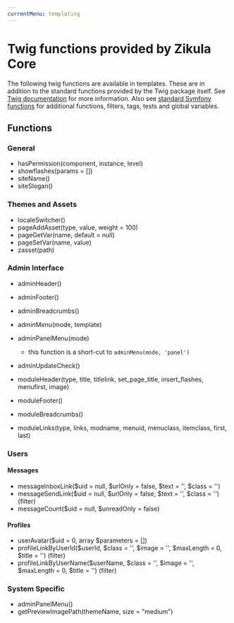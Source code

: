 ```yaml
---
currentMenu: templating
---
```

# Twig functions provided by Zikula Core

The following twig functions are available in templates. These are in addition to the standard functions provided
by the Twig package itself. See [Twig documentation](https://twig.symfony.com) for more information.
Also see [standard Symfony functions](https://symfony.com/doc/current/reference/twig_reference.html) for additional
functions, filters, tags, tests and global variables.

## Functions

### General

- hasPermission(component, instance, level)
- showflashes(params = [])
- siteName()
- siteSlogan()

### Themes and Assets

- localeSwitcher()
- pageAddAsset(type, value, weight = 100)
- pageGetVar(name, default = null)
- pageSetVar(name, value)
- zasset(path)

### Admin Interface

- adminHeader()
- adminFooter()
- adminBreadcrumbs()
- adminMenu(mode, template)
- adminPanelMenu(mode)
  - this function is a short-cut to  `adminMenu(mode, 'panel')`
- adminUpdateCheck()

- moduleHeader(type, title, titlelink, set_page_title, insert_flashes, menufirst, image)
- moduleFooter()
- moduleBreadcrumbs()
- moduleLinks(type, links, modname, menuid, menuclass, itemclass, first, last)

### Users

#### Messages

- messageInboxLink($uid = null, $urlOnly = false, $text = '', $class = '')
- messageSendLink($uid = null, $urlOnly = false, $text = '', $class = '') (filter)
- messageCount($uid = null, $unreadOnly = false)

#### Profiles

- userAvatar($uid = 0, array $parameters = [])
- profileLinkByUserId($userId, $class = '', $image = '', $maxLength = 0, $title = '') (filter)
- profileLinkByUserName($userName, $class = '', $image = '', $maxLength = 0, $title = '') (filter)

### System Specific

- adminPanelMenu()
- getPreviewImagePath(themeName, size = "medium")
